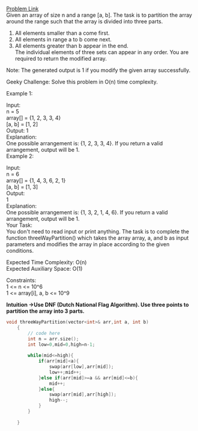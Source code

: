 [Problem Link](https://www.geeksforgeeks.org/problems/three-way-partitioning/1)<br>
Given an array of size n and a range [a, b]. The task is to partition the array around the range such that the array is divided into three parts.<br>
1) All elements smaller than a come first.<br>
2) All elements in range a to b come next.<br>
3) All elements greater than b appear in the end.<br>
The individual elements of three sets can appear in any order. You are required to return the modified array.<br>

Note: The generated output is 1 if you modify the given array successfully.<br>

Geeky Challenge: Solve this problem in O(n) time complexity.<br>

Example 1:<br>

Input:<br> 
n = 5<br>
array[] = {1, 2, 3, 3, 4}<br>
[a, b] = [1, 2]<br>
Output: 
1<br>
Explanation: <br>
One possible arrangement is: {1, 2, 3, 3, 4}. If you return a valid arrangement, output will be 1.<br>
Example 2:<br>

Input: <br>
n = 6 <br>
array[] = {1, 4, 3, 6, 2, 1}<br>
[a, b] = [1, 3]<br>
Output: <br>
1<br>
Explanation: <br>
One possible arrangement is: {1, 3, 2, 1, 4, 6}. If you return a valid arrangement, output will be 1.<br>
Your Task:<br>
You don't need to read input or print anything. The task is to complete the function threeWayPartition() which takes the array array, a, and b as input parameters and modifies the array in place according to the given conditions.<br>

Expected Time Complexity: O(n)<br>
Expected Auxiliary Space: O(1)<br>

Constraints:<br>
1 <= n <= 10^6<br>
1 <= array[i], a, b <= 10^9<br>

__Intuition ->Use DNF (Dutch National Flag Algorithm). Use three points to partition the array into 3 parts.__

```C++
void threeWayPartition(vector<int>& arr,int a, int b)
    {
        // code here 
        int n = arr.size();
        int low=0,mid=0,high=n-1;
        
        while(mid<=high){
            if(arr[mid]<a){
                swap(arr[low],arr[mid]);
                low++;mid++;
            }else if(arr[mid]>=a && arr[mid]<=b){
                mid++;
            }else{
                swap(arr[mid],arr[high]);
                high--;
            }
        }
        
    }
```
